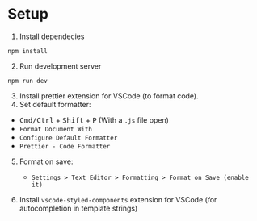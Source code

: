 # Setup

1. Install dependecies

```
npm install
```

2. Run development server

```
npm run dev
```

3. Install prettier extension for VSCode (to format code).
4. Set default formatter:

- <kbd>Cmd/Ctrl</kbd> + <kbd>Shift</kbd> + <kbd>P</kbd> (With a `.js` file open)
- `Format Document With`
- `Configure Default Formatter`
- `Prettier - Code Formatter`

5. Format on save:

   - `Settings > Text Editor > Formatting > Format on Save (enable it)`

6. Install `vscode-styled-components` extension for VSCode (for autocompletion in template strings)
